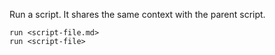 Run a script. It shares the same context with the parent script.

    run <script-file.md>
    run <script-file>
